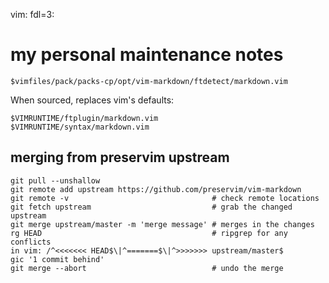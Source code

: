 vim: fdl=3:

# my personal maintenance notes
    $vimfiles/pack/packs-cp/opt/vim-markdown/ftdetect/markdown.vim

When sourced, replaces vim's defaults:

    $VIMRUNTIME/ftplugin/markdown.vim
    $VIMRUNTIME/syntax/markdown.vim

## merging from preservim upstream

    git pull --unshallow
    git remote add upstream https://github.com/preservim/vim-markdown
    git remote -v                                # check remote locations
    git fetch upstream                           # grab the changed upstream
    git merge upstream/master -m 'merge message' # merges in the changes
    rg HEAD                                      # ripgrep for any conflicts
    in vim: /^<<<<<<< HEAD$\|^=======$\|^>>>>>>> upstream/master$
    gic '1 commit behind'
    git merge --abort                            # undo the merge



